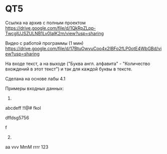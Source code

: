 # QT5
Ссылка на архив с полным проектом https://drive.google.com/file/d/1QkRpZLpp-TwcglUJSZULNB1Lv0IaIK2m/view?usp=sharing

Видео с работой программы (1 мин) https://drive.google.com/file/d/17BtuOwvuCoo4x2IBFo2fLP0otE4WbGBd/view?usp=sharing

На входе текст, а на выходе ("Буква англ. алфавита" - "Количество вхождений в этот текст") и так для каждой буквы в тексте.

Сделана на основе лабы 4.1 

Примеры входных данных:

1) 
abcdeff !!@# fkol

dffdsg5756

 f
 
2)
aa vvv MmM rrrr 123
